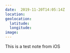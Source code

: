```yaml
---
date:  2019-11-20T14:05:14Z
location: 
geolocation: 
  latitude: 
  longitude: 
image: 
---
```

This is a test note from iOS

